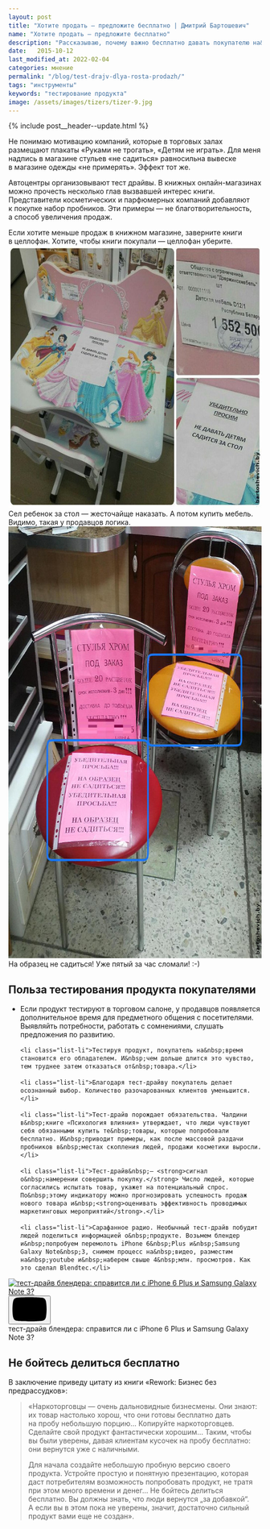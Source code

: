 ```yaml
---
layout: post
title: "Хотите продать — предложите бесплатно | Дмитрий Бартошевич"
name: "Хотите продать — предложите бесплатно"
description: "Рассказываю, почему важно бесплатно давать покупателю на&nbsp;пробу свой продукт или услугу"
date:   2015-10-12
last_modified_at: 2022-02-04
categories: мнение
permalink: "/blog/test-drajv-dlya-rosta-prodazh/"
tags: "инструменты"
keywords: "тестирование продукта"
image: /assets/images/tizers/tizer-9.jpg
---
```



{% include post__header--update.html %}

<p>Не&nbsp;понимаю мотивацию компаний, которые в&nbsp;торговых залах размещают плакаты «Руками не&nbsp;трогать», «Детям не&nbsp;играть». Для меня надпись в&nbsp;магазине стульев «не&nbsp;садиться» равносильна вывеске в&nbsp;магазине одежды «не&nbsp;примерять». Эффект тот&nbsp;же. </p>
<p>Автоцентры организовывают тест драйвы. В&nbsp;книжных онлайн-магазинах можно прочесть несколько глав вызвавшей интерес книги. Представители косметических и&nbsp;парфюмерных компаний добавляют к&nbsp;покупке набор пробников. Эти примеры&nbsp;— не&nbsp;благотворительность, а&nbsp;способ увеличения продаж. </p>

<div class="post__note h2 max-width-text">Если хотите меньше продаж в&nbsp;книжном магазине, заверните книги в&nbsp;целлофан. Хотите, чтобы книги покупали&nbsp;— целлофан уберите.</div>

<div class="max-width-text" itemprop="image" itemscope itemtype="http://schema.org/ImageObject">	
		<link itemprop="url" href="/assets/images/blog/test-drajv-dlya-rosta-prodazh/test2.jpg">	
   <picture>
    <source srcset="/assets/images/blog/test-drajv-dlya-rosta-prodazh/test2.avif" type="image/avif">
        <source srcset="/assets/images/blog/test-drajv-dlya-rosta-prodazh/test2.webp" type="image/webp">
        <img loading="lazy" decoding="async" class="image"  src="/assets/images/blog/test-drajv-dlya-rosta-prodazh/test2.jpg" alt="детский стол с предупреждением беречь от детей" width="695" height="521"  itemprop="contentUrl" />
	</picture>
<div class="figcaption">
Сел ребенок за&nbsp;стол&nbsp;&mdash; жесточайще наказать. А&nbsp;потом купить мебель. Видимо, такая у&nbsp;продавцов логика.
</div>
</div>

<div class="max-width-text" itemprop="image" itemscope itemtype="http://schema.org/ImageObject">	
		<link itemprop="url" href="/assets/images/blog/test-drajv-dlya-rosta-prodazh/test3.jpg">
<picture>
    <source srcset="/assets/images/blog/test-drajv-dlya-rosta-prodazh/test3.webp" type="image/webp">
    <img loading="lazy" decoding="async" class="image" src="/assets/images/blog/test-drajv-dlya-rosta-prodazh/test3.jpg" alt="стул с предупреждением не садиться" width="695" height="857"  itemprop="contentUrl"/>
    </picture>
<div class="figcaption">
На&nbsp;образец не&nbsp;садиться! Уже пятый за&nbsp;час сломали! :-) 
</div>	
</div>


<section class="row-gap--m" >
<h2 class="section__title h1 bold">Польза тестирования продукта покупателями</h2>
<ul class="additice-spacing">
	<li class="list-li">Если продукт тестируют в&nbsp;торговом салоне, у&nbsp;продавцов появляется дополнительное время для предметного общения с&nbsp;посетителями. Выявляйть потребности, работать с&nbsp;сомнениями, слушать предложения по&nbsp;развитию.</li>

	<li class="list-li">Тестируя продукт, покупатель на&nbsp;время становится его обладателем. И&nbsp;чем дольше длится это чувство, тем труднее затем отказаться от&nbsp;товара.</li>

	<li class="list-li">Благодаря тест-драйву покупатель делает осознанный выбор. Количество разочарованных клиентов уменьшится.</li>

	<li class="list-li">Тест-драйв порождает обязательства. Чалдини в&nbsp;книге «Психология влияния» утверждает, что люди чувствуют себя обязанными купить те&nbsp;товары, которые попробовали бесплатно. И&nbsp;приводит примеры, как после массовой раздачи пробников в&nbsp;местах скопления людей, продажи косметики выросли.</li>

	<li class="list-li">Тест-драйв&nbsp;— <strong>сигнал о&nbsp;намерении совершить покупку.</strong> Число людей, которые согласились испытать товар, укажет на потенциальный спрос. По&nbsp;этому индикатору можно прогнозировать успешность продаж нового товара и&nbsp;<strong>оценивать эффективность проводимых маркетинговых мероприятий</strong>.</li>

	<li class="list-li">Сарафанное радио. Необычный тест-драйв побудит людей поделиться информацией о&nbsp;продукте. Возьмем блендер и&nbsp;попробуем перемолоть iPhone 6&nbsp;Plus и&nbsp;Samsung Galaxy Note&nbsp;3, снимем процесс на&nbsp;видео, разместим на&nbsp;youtube и&nbsp;наберем свыше 4&nbsp;млн. просмотров. Как это сделал Blendtec.</li>
</ul>


<div class="figure">
 <div class="video ">
        <a class="video__link " href="https://youtu.be/lBUJcD6Ws6s" target="_blank" rel="noopener nofollow noreferrer">
                <img loading="lazy" class="video__media " src="https://i.ytimg.com/vi/lBUJcD6Ws6s/maxresdefault.jpg" alt="тест-драйв блендера: справится ли с iPhone 6&nbsp;Plus и&nbsp;Samsung Galaxy Note&nbsp;3?"  width="1280" height="720" />
        </a>
      <button class="video__button" aria-label="Запустить видео">
            <svg width="68" height="48" viewBox="0 0 68 48"><path class="video__button-shape" d="M66.52,7.74c-0.78-2.93-2.49-5.41-5.42-6.19C55.79,.13,34,0,34,0S12.21,.13,6.9,1.55 C3.97,2.33,2.27,4.81,1.48,7.74C0.06,13.05,0,24,0,24s0.06,10.95,1.48,16.26c0.78,2.93,2.49,5.41,5.42,6.19 C12.21,47.87,34,48,34,48s21.79-0.13,27.1-1.55c2.93-0.78,4.64-3.26,5.42-6.19C67.94,34.95,68,24,68,24S67.94,13.05,66.52,7.74z"></path><path class="video__button-icon" d="M 45,24 27,14 27,34"></path></svg>
        </button>
</div>
<div class="figcaption">
тест-драйв блендера: справится ли с iPhone 6&nbsp;Plus и&nbsp;Samsung Galaxy Note&nbsp;3?
</div>
</div>
</section>



<section class=" row-gap--m " >
<h2 class="section__title h1 bold ">Не&nbsp;бойтесь делиться бесплатно</h2>
<p class="mb-m">В&nbsp;заключение приведу цитату из&nbsp;книги «Rework: Бизнес без предрассудков»: </p>


<blockquote class="italic row-gap--m">
<p>«Наркоторговцы&nbsp;— очень дальновидные бизнесмены. Они знают: их&nbsp;товар настолько хорош, что они готовы бесплатно дать на&nbsp;пробу небольшую порцию... Копируйте наркоторговцев. Сделайте свой продукт фантастически хорошим... Таким, чтобы вы&nbsp;были уверены, давая клиентам кусочек на&nbsp;пробу бесплатно: они вернутся уже с&nbsp;наличными.</p>
<p>Для начала создайте небольшую пробную версию своего продукта. Устройте простую и&nbsp;понятную презентацию, которая даст потребителям возможность попробовать продукт, не&nbsp;тратя при этом много времени и&nbsp;денег... Не&nbsp;бойтесь делиться бесплатно. Вы&nbsp;должны знать, что люди вернутся „за&nbsp;добавкой“. А&nbsp;если вы&nbsp;в&nbsp;этом пока не&nbsp;уверены, значит, достаточно сильный продукт вами еще не&nbsp;создан».</p>
</blockquote>

</section>